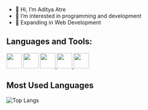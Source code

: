 - 👋 Hi, I’m Aditya Atre
- 👀 I’m interested in programming and development
- 🌱 Expanding in Web Development


## Languages and Tools:


<a href="https://developer.mozilla.org/en-US/docs/Web/JavaScript" target="_blank"><img src="https://cdn.jsdelivr.net/gh/devicons/devicon/icons/javascript/javascript-original.svg" width="40" height="40" /></a>
<a href="https://devdocs.io/cpp/" target="_blank"><img src="https://cdn.jsdelivr.net/gh/devicons/devicon/icons/cplusplus/cplusplus-original.svg" width="40" height="40" /></a>
<a href="https://react.dev/" target="_blank"><img src="https://cdn.jsdelivr.net/gh/devicons/devicon/icons/react/react-original.svg" width="40" height="40"/>
</a>
<a href="https://nodejs.org/docs/latest/api/" target="_blank"><img src="https://cdn.jsdelivr.net/gh/devicons/devicon/icons/nodejs/nodejs-original.svg" width="40" height="40"/>
</a>
<a href="https://www.mongodb.com/docs/" target="_blank"><img src="https://cdn.jsdelivr.net/gh/devicons/devicon/icons/mongodb/mongodb-original.svg" width="40" height="40"/>
</a>

## Most Used Languages

![Top Langs](https://github-readme-stats.vercel.app/api/top-langs/?username=adityaatre26&layout=compact&theme=tokyonight)

<!---
adityaatre26/adityaatre26 is a ✨ special ✨ repository because its `README.md` (this file) appears on your GitHub profile.
You can click the Preview link to take a look at your changes.
--->
